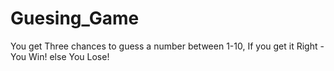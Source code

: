 # Guesing_Game
You get Three chances to guess a number between 1-10, If you get it Right - You Win! else You Lose!
